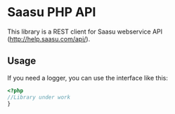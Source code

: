 
Saasu PHP API
=======

This library is a REST client for Saasu webservice API
(http://help.saasu.com/api/).


Usage
-----

If you need a logger, you can use the interface like this:

```php
<?php
//Library under work
}
```

